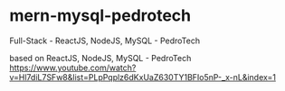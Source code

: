 # mern-mysql-pedrotech
Full-Stack - ReactJS, NodeJS, MySQL -  PedroTech

based on ReactJS, NodeJS, MySQL -  PedroTech
https://www.youtube.com/watch?v=Hl7diL7SFw8&list=PLpPqplz6dKxUaZ630TY1BFIo5nP-_x-nL&index=1